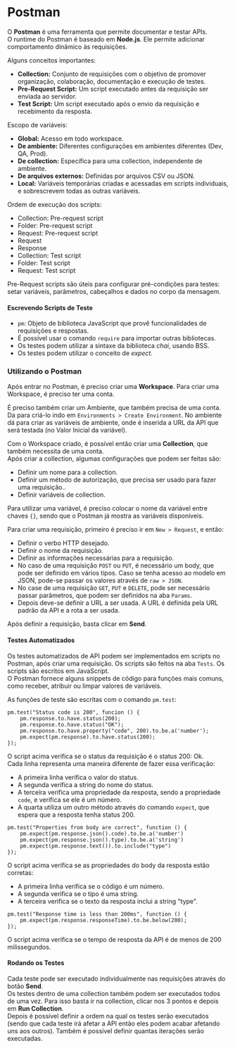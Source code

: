 # Postman

O **Postman** é uma ferramenta que permite documentar e testar APIs.  
O runtime do Postman é baseado em **Node.js**. Ele permite adicionar comportamento dinâmico às requisições.

Alguns conceitos importantes:
- **Collection:** Conjunto de requisições com o objetivo de promover organização, colaboração, documentação e execução de testes.
- **Pre-Request Script:** Um script executado antes da requisição ser enviada ao servidor.
- **Test Script:** Um script executado após o envio da requisição e recebimento da resposta.

Escopo de variáveis:
- **Global:** Acesso em todo workspace.
- **De ambiente:** Diferentes configurações em ambientes diferentes (Dev, QA, Prod).
- **De collection:** Específica para uma collection, independente de ambiente.
- **De arquivos externos:** Definidas por arquivos CSV ou JSON.
- **Local:** Variáveis temporárias criadas e acessadas em scripts individuais, e sobrescrevem todas as outras variáveis.

Ordem de execução dos scripts:
- Collection: Pre-request script
- Folder: Pre-request script
- Request: Pre-request script
- Request
- Response
- Collection: Test script
- Folder: Test script
- Request: Test script

Pre-Request scripts são úteis para configurar pré-condições para testes: setar variáveis, parâmetros, cabeçalhos e dados no corpo da mensagem.

#### Escrevendo Scripts de Teste

- `pm`: Objeto de biblioteca JavaScript que provê funcionalidades de requisições e respostas.
- É possível usar o comando `require` para importar outras bibliotecas.
- Os testes podem utilizar a sintaxe da biblioteca *chai*, usando BSS.
- Os testes podem utilizar o conceito de *expect*.

### Utilizando o Postman

Após entrar no Postman, é preciso criar uma **Workspace**. Para criar uma Workspace, é preciso ter uma conta.

É preciso também criar um Ambiente, que também precisa de uma conta. Da para criá-lo indo em `Environments > Create Environment`. No ambiente dá para criar as variáveis de ambiente, onde é inserida a URL da API que será testada (no Valor Inicial da variável).

Com o Workspace criado, é possível então criar uma **Collection**, que também necessita de uma conta.  
Após criar a collection, algumas configurações que podem ser feitas são:
- Definir um nome para a collection.
- Definir um método de autorização, que precisa ser usado para fazer uma requisição..
- Definir variáveis de collection.

Para utilizar uma variável, é preciso colocar o nome da variável entre chaves `{}`, sendo que o Postman já mostra as variáveis disponíveis.

Para criar uma requisição, primeiro é preciso ir em `New > Request`, e então:
- Definir o verbo HTTP desejado.
- Definir o nome da requisição.
- Definir as informações necessárias para a requisição.
- No caso de uma requisição `POST` ou `PUT`, é necessário um body, que pode ser definido em vários tipos. Caso se tenha acesso ao modelo em JSON, pode-se passar os valores através de `raw > JSON`.
- No case de uma requisição `GET`, `PUT` e `DELETE`, pode ser necessário passar parâmetros, que podem ser definidos na aba `Params`.
- Depois deve-se definir a URL a ser usada. A URL é definida pela URL padrão da API e a rota a ser usada.

Após definir a requisição, basta clicar em **Send**.

#### Testes Automatizados

Os testes automatizados de API podem ser implementados em scripts no Postman, após criar uma requisição. Os scripts são feitos na aba `Tests`. Os scripts são escritos em JavaScript.  
O Postman fornece alguns snippets de código para funções mais comuns, como receber, atribuir ou limpar valores de variáveis.

As funções de teste são escritas com o comando `pm.test`:
```
pm.test("Status code is 200", funcion () {
	pm.response.to.have.status(200);
	pm.response.to.have.status("OK");
	pm.response.to.have.property("code", 200).to.be.a('number');
	pm.expect(pm.response).to.have.status(200);
});
```

O script acima verifica se o status da requisição é o status 200: Ok.  
Cada linha representa uma maneira diferente de fazer essa verificação:
- A primeira linha verifica o valor do status.
- A segunda verifica a string do nome do status.
- A terceira verifica uma propriedade da resposta, sendo a propriedade `code`, e verifica se ele é um número.
- A quarta utiliza um outro método através do comando `expect`, que espera que a resposta tenha status 200.

```
pm.test("Properties from body are correct", function () {
	pm.expect(pm.response.json().code).to.be.a('number')
	pm.expect(pm.response.json().type).to.be.a('string')
	pm.expect(pm.response.text()).to.include("type")
});
```

O script acima verifica se as propriedades do body da resposta estão corretas:
- A primeira linha verifica se o código é um número.
- A segunda verifica se o tipo é uma string.
- A terceira verifica se o texto da resposta inclui a string "type".

```
pm.test("Response time is less than 200ms", function () {
	pm.expect(pm.response.responseTime).to.be.below(200);
});
```

O script acima verifica se o tempo de resposta da API é de menos de 200 milissegundos.

#### Rodando os Testes

Cada teste pode ser executado individualmente nas requisições através do botão **Send**.  
Os testes dentro de uma collection também podem ser executados todos de uma vez. Para isso basta ir na collection, clicar nos 3 pontos e depois em **Run Collection**.  
Depois é possível definir a ordem na qual os testes serão executados (sendo que cada teste irá afetar a API então eles podem acabar afetando uns aos outros). Também é possível definir quantas iterações serão executadas.